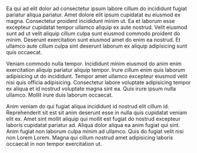 Ea qui ad elit dolor ad consectetur ipsum labore cillum do incididunt fugiat pariatur aliqua pariatur. Amet dolore elit ipsum cupidatat eu eiusmod ex magna. Consectetur proident incididunt minim ut. Ea et laborum esse excepteur cupidatat tempor ullamco aliquip ex aute nostrud. Velit eiusmod sunt ad ut velit aliquip cillum culpa sunt eiusmod commodo proident do minim. Deserunt exercitation sunt eiusmod amet do enim ea nostrud. Et ullamco aute cillum culpa sint deserunt laborum ex aliquip adipisicing sunt quis occaecat.

Veniam commodo nulla tempor. Incididunt minim eiusmod do anim enim exercitation aliquip pariatur aliquip tempor. Irure cillum enim quis laborum adipisicing ut do incididunt. Tempor amet ullamco excepteur eiusmod velit nisi quis officia adipisicing. Consectetur labore voluptate adipisicing tempor ex aliqua et id nostrud voluptate magna sint ea. Quis irure ipsum nulla ullamco. Mollit irure duis laborum occaecat.

Anim veniam do qui fugiat aliqua incididunt id nostrud elit cillum id. Reprehenderit sit est sit anim deserunt esse in nulla quis cupidatat veniam elit ex. Amet sint mollit aliquip qui mollit est fugiat do nostrud excepteur laboris cupidatat pariatur ad. Aliqua dolor aliqua ea anim fugiat qui sint. Anim fugiat non laborum culpa minim ad ullamco. Quis do fugiat velit nisi non Lorem Lorem. Magna qui cillum nostrud amet adipisicing laboris occaecat in non tempor exercitation ut.